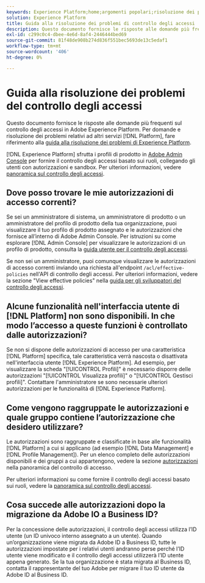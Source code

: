 ```yaml
---
keywords: Experience Platform;home;argomenti popolari;risoluzione dei problemi;controllo degli accessi
solution: Experience Platform
title: Guida alla risoluzione dei problemi di controllo degli accessi
description: Questo documento fornisce le risposte alle domande più frequenti sul controllo degli accessi in Adobe Experience Platform.
exl-id: c299c0c4-dbee-4e6d-8af4-2446444bed69
source-git-commit: 81f48de908b274d836f551bec5693de13c5edaf1
workflow-type: tm+mt
source-wordcount: '406'
ht-degree: 0%

---
```


# Guida alla risoluzione dei problemi del controllo degli accessi

Questo documento fornisce le risposte alle domande più frequenti sul controllo degli accessi in Adobe Experience Platform. Per domande e risoluzione dei problemi relativi ad altri servizi [!DNL Platform], fare riferimento alla [guida alla risoluzione dei problemi di Experience Platform](../landing/troubleshooting.md).

[!DNL Experience Platform] sfrutta i profili di prodotto in [Adobe Admin Console](https://adminconsole.adobe.com) per fornire il controllo degli accessi basato sui ruoli, collegando gli utenti con autorizzazioni e sandbox.  Per ulteriori informazioni, vedere [panoramica sul controllo degli accessi](home.md).

## Dove posso trovare le mie autorizzazioni di accesso correnti?

Se sei un amministratore di sistema, un amministratore di prodotto o un amministratore del profilo di prodotto della tua organizzazione, puoi visualizzare il tuo profilo di prodotto assegnato e le autorizzazioni che fornisce all’interno di Adobe Admin Console. Per istruzioni su come esplorare [!DNL Admin Console] per visualizzare le autorizzazioni di un profilo di prodotto, consulta la [guida utente per il controllo degli accessi](./ui/overview.md).

Se non sei un amministratore, puoi comunque visualizzare le autorizzazioni di accesso correnti inviando una richiesta all&#39;endpoint `/acl/effective-policies` nell&#39;API di controllo degli accessi. Per ulteriori informazioni, vedere la sezione &quot;View effective policies&quot; nella [guida per gli sviluppatori del controllo degli accessi](./api/effective-policies.md).

## Alcune funzionalità nell&#39;interfaccia utente di [!DNL Platform] non sono disponibili. In che modo l’accesso a queste funzioni è controllato dalle autorizzazioni?

Se non si dispone delle autorizzazioni di accesso per una caratteristica [!DNL Platform] specifica, tale caratteristica verrà nascosta o disattivata nell&#39;interfaccia utente [!DNL Experience Platform]. Ad esempio, per visualizzare la scheda &quot;[!UICONTROL Profili]&quot; è necessario disporre delle autorizzazioni &quot;[!UICONTROL Visualizza profili]&quot; o &quot;[!UICONTROL Gestisci profili]&quot;. Contattare l&#39;amministratore se sono necessarie ulteriori autorizzazioni per le funzionalità di [!DNL Experience Platform].

## Come vengono raggruppate le autorizzazioni e quale gruppo contiene l’autorizzazione che desidero utilizzare?

Le autorizzazioni sono raggruppate e classificate in base alle funzionalità [!DNL Platform] a cui si applicano (ad esempio [!DNL Data Management] e [!DNL Profile Management]). Per un elenco completo delle autorizzazioni disponibili e dei gruppi a cui appartengono, vedere la sezione [autorizzazioni](home.md#permissions) nella panoramica del controllo di accesso.

Per ulteriori informazioni su come fornire il controllo degli accessi basato sui ruoli, vedere la [panoramica sul controllo degli accessi](home.md).

## Cosa succede alle autorizzazioni dopo la migrazione da Adobe IO a Business ID?

Per la concessione delle autorizzazioni, il controllo degli accessi utilizza l’ID utente (un ID univoco interno assegnato a un utente). Quando un’organizzazione viene migrata da Adobe ID a Business ID, tutte le autorizzazioni impostate per i relativi utenti andranno perse perché l’ID utente viene modificato e il controllo degli accessi utilizzerà l’ID utente appena generato. Se la tua organizzazione è stata migrata al Business ID, contatta il rappresentante del tuo Adobe per migrare il tuo ID utente da Adobe ID al Business ID.
